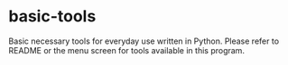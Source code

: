 # basic-tools
Basic necessary tools for everyday use written in Python. Please refer to README or the menu screen for tools available in this program.
